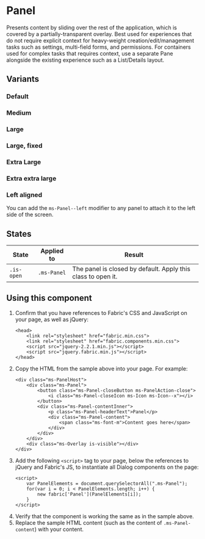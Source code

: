 # Panel
Presents content by sliding over the rest of the application, which is covered by a partially-transparent overlay. Best used for experiences that do not require explicit context for heavy-weight creation/edit/management tasks such as settings, multi-field forms, and permissions. For containers used for complex tasks that requires context, use a separate Pane alongside the existing experience such as a List/Details layout.

## Variants

### Default
<!---
{{> PanelDefaultExample}}
--->

### Medium
<!---
{{> PanelMediumExample}}
--->

### Large
<!---
{{> PanelLargeExample}}
--->

### Large, fixed
<!---
{{> PanelLargeFixedExample}}
--->

### Extra Large
<!---
{{> PanelExtraLargeExample}}
--->

### Extra extra large
<!---
{{> PanelExtraExtraLargeExample}}
--->

### Left aligned
You can add the `ms-Panel--left` modifier to any panel to attach it to the left side of the screen.
<!---
{{> PanelLeftExample}}
--->

## States
State | Applied to | Result
 --- | --- | ---
`.is-open` | `.ms-Panel` | The panel is closed by default. Apply this class to open it.

## Using this component
1. Confirm that you have references to Fabric's CSS and JavaScript on your page, as well as jQuery:
    ```
    <head>
        <link rel="stylesheet" href="fabric.min.css">
        <link rel="stylesheet" href="fabric.components.min.css">
        <script src="jquery-2.2.1.min.js"></script>
        <script src="jquery.fabric.min.js"></script>
    </head>
    ```
2. Copy the HTML from the sample above into your page. For example:
    ```
    <div class="ms-PanelHost">
        <div class="ms-Panel">
            <button class="ms-Panel-closeButton ms-PanelAction-close">
                <i class="ms-Panel-closeIcon ms-Icon ms-Icon--x"></i>
            </button>
            <div class="ms-Panel-contentInner">
                <p class="ms-Panel-headerText">Panel</p>
                <div class="ms-Panel-content">
                    <span class="ms-font-m">Content goes here</span>
                </div>
            </div>
        </div>
        <div class="ms-Overlay is-visible"></div>
    </div>
    ```
3. Add the following `<script>` tag to your page, below the references to jQuery and Fabric's JS, to instantiate all Dialog components on the page:
    ```
    <script>
        var PanelElements = document.querySelectorAll(".ms-Panel");
        for(var i = 0; i < PanelElements.length; i++) {
            new fabric['Panel'](PanelElements[i]);
        }
    </script>
    ```
4. Verify that the component is working the same as in the sample above.
5. Replace the sample HTML content (such as the content of `.ms-Panel-content`) with your content.